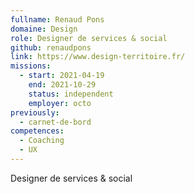 ```yaml
---
fullname: Renaud Pons
domaine: Design
role: Designer de services & social
github: renaudpons
link: https://www.design-territoire.fr/
missions:
  - start: 2021-04-19
    end: 2021-10-29
    status: independent
    employer: octo
previously:
  - carnet-de-bord
competences:
  - Coaching
  - UX
---
```


Designer de services & social
